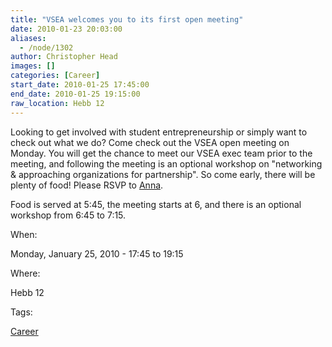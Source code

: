 ```yaml
---
title: "VSEA welcomes you to its first open meeting"
date: 2010-01-23 20:03:00
aliases:
  - /node/1302
author: Christopher Head
images: []
categories: [Career]
start_date: 2010-01-25 17:45:00
end_date: 2010-01-25 19:15:00
raw_location: Hebb 12
---
```


Looking to get involved with student entrepreneurship or simply want to check out what we do? Come check out the VSEA open meeting on Monday. You will get the chance to meet our VSEA exec team prior to the meeting, and following the meeting is an optional workshop on "networking & approaching organizations for partnership". So come early, there will be plenty of food! Please RSVP to [Anna](/cdn-cgi/l/email-protection#64050a0a054a050a24121701054a0705).

Food is served at 5:45, the meeting starts at 6, and there is an optional workshop from 6:45 to 7:15.

When:

Monday, January 25, 2010 - 17:45 to 19:15

Where:

Hebb 12

Tags:

[Career](/career)
